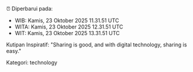 ⏰ Diperbarui pada:
- WIB: Kamis, 23 Oktober 2025 11.31.51 UTC
- WITA: Kamis, 23 Oktober 2025 12.31.51 UTC
- WIT: Kamis, 23 Oktober 2025 13.31.51 UTC

Kutipan Inspiratif:
"Sharing is good, and with digital technology, sharing is easy."


Kategori: technology

